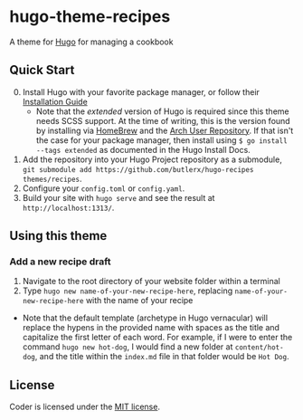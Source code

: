 # hugo-theme-recipes

A theme for [Hugo](https://gohugo.io/) for managing a cookbook

## Quick Start

0. Install Hugo with your favorite package manager, or follow their
   [Installation Guide](https://gohugo.io/getting-started/installing/)
   - Note that the _extended_ version of Hugo is required since this theme needs
     SCSS support. At the time of writing, this is the version found by
     installing via
     [HomeBrew](https://github.com/Homebrew/homebrew-core/blob/master/Formula/hugo.rb)
     and the
     [Arch User Repository](https://www.archlinux.org/packages/community/x86_64/hugo/).
     If that isn't the case for your package manager, then install using
     `$ go install --tags extended` as documented in the Hugo Install Docs.
1. Add the repository into your Hugo Project repository as a submodule,
   `git submodule add https://github.com/butlerx/hugo-recipes themes/recipes`.
2. Configure your `config.toml` or `config.yaml`.
3. Build your site with `hugo serve` and see the result at
   `http://localhost:1313/`.

## Using this theme

### Add a new recipe draft

1. Navigate to the root directory of your website folder within a terminal
2. Type `hugo new name-of-your-new-recipe-here`, replacing
   `name-of-your-new-recipe-here` with the name of your recipe

- Note that the default template (archetype in Hugo vernacular) will replace the
  hypens in the provided name with spaces as the title and capitalize the first
  letter of each word. For example, if I were to enter the command
  `hugo new hot-dog`, I would find a new folder at `content/hot-dog`,
  and the title within the `index.md` file in that folder would be `Hot Dog`.

## License

Coder is licensed under the
[MIT license](https://github.com/butlerx/hugo-recipes/blob/master/LICENSE.md).
